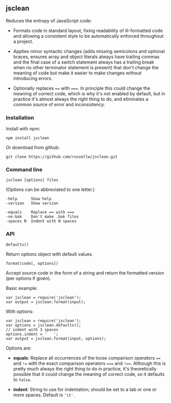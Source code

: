 ## jsclean

Reduces the entropy of JavaScript code:

- Formats code in standard layout, fixing readability of ill-formatted code and allowing a consistent style to be automatically enforced throughout a project.

- Applies minor syntactic changes (adds missing semicolons and optional braces, ensures array and object literals always have trailing commas and the final case of a switch statement always has a trailing break when no other terminator statement is present) that don't change the meaning of code but make it easier to make changes without introducing errors.

- Optionally replaces `==` with `===`. In principle this could change the meaning of correct code, which is why it's not enabled by default, but in practice it's almost always the right thing to do, and eliminates a common source of error and inconsistency.

### Installation

Install with npm:

```
npm install jsclean
```

Or download from github:

```
git clone https://github.com/russellw/jsclean.git
```

### Command line

```
jsclean [options] files
```

(Options can be abbreviated to one letter.)

```
-help      Show help
-version   Show version

-equals    Replace == with ===
-no-bak    Don't make .bak files
-spaces N  Indent with N spaces
```

### API

```
defaults()
```

Return options object with default values.

```
format(code[, options])
```

Accept source code in the form of a string and return the formatted version (per options if given).

Basic example:

```
var jsclean = require('jsclean');
var output = jsclean.format(input);
```

With options:

```
var jsclean = require('jsclean');
var options = jsclean.defaults();
// indent with 3 spaces
options.indent = '   ';
var output = jsclean.format(input, options);
```

Options are:

- **equals**: Replace all occurrences of the loose comparison operators `==` and `!=` with the exact comparison operators `===` and `!==`. Although this is pretty much always the right thing to do in practice, it's theoretically possible that it could change the meaning of correct code, so it defaults to `false`.

- **indent**: String to use for indentation; should be set to a tab or one or more spaces. Default is `'\t'`.

